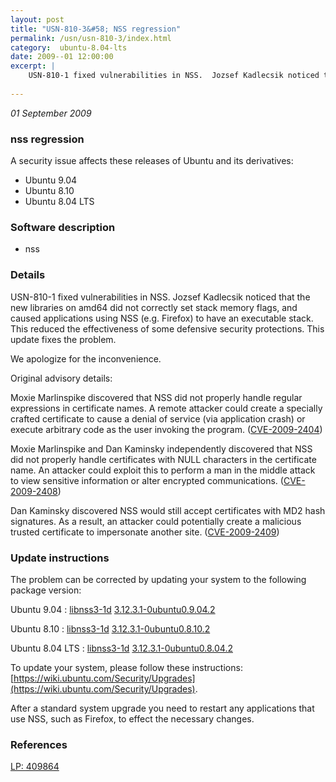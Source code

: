 ```yaml
---
layout: post
title: "USN-810-3&#58; NSS regression"
permalink: /usn/usn-810-3/index.html
category:  ubuntu-8.04-lts
date: 2009--01 12:00:00
excerpt: |
    USN-810-1 fixed vulnerabilities in NSS.  Jozsef Kadlecsik noticed that the new libraries on amd64 did not correctly set stack memory flags, and caused applications using NSS (e.g. Firefox) to have an executable stack. This reduced the effectiveness of some defensive security protections.  This update fixes the problem.
    
--- 
```

 
 

*01 September 2009*

### nss regression

A security issue affects these releases of Ubuntu and its derivatives:

* Ubuntu 9.04
* Ubuntu 8.10
* Ubuntu 8.04 LTS

### Software description

* nss 

### Details

USN-810-1 fixed vulnerabilities in NSS. Jozsef Kadlecsik noticed that the new libraries on amd64 did not correctly set stack memory flags, and caused applications using NSS (e.g. Firefox) to have an executable stack. This reduced the effectiveness of some defensive security protections. This update fixes the problem.

We apologize for the inconvenience.

Original advisory details:

 Moxie Marlinspike discovered that NSS did not properly handle regular expressions in certificate names. A remote attacker could create a specially crafted certificate to cause a denial of service (via application crash) or execute arbitrary code as the user invoking the program. ([CVE-2009-2404](http://people.ubuntu.com/~ubuntu-security/cve/CVE-2009-2404))

 Moxie Marlinspike and Dan Kaminsky independently discovered that NSS did not properly handle certificates with NULL characters in the certificate name. An attacker could exploit this to perform a man in the middle attack to view sensitive information or alter encrypted communications. ([CVE-2009-2408](http://people.ubuntu.com/~ubuntu-security/cve/CVE-2009-2408))

 Dan Kaminsky discovered NSS would still accept certificates with MD2 hash signatures. As a result, an attacker could potentially create a malicious trusted certificate to impersonate another site. ([CVE-2009-2409](http://people.ubuntu.com/~ubuntu-security/cve/CVE-2009-2409)) 

### Update instructions

The problem can be corrected by updating your system to the following package version:

Ubuntu 9.04
 : [libnss3-1d](https://launchpad.net/ubuntu/+source/nss) <span> [3.12.3.1-0ubuntu0.9.04.2](https://launchpad.net/ubuntu/+source/nss/3.12.3.1-0ubuntu0.9.04.2) </span> 

Ubuntu 8.10
 : [libnss3-1d](https://launchpad.net/ubuntu/+source/nss) <span> [3.12.3.1-0ubuntu0.8.10.2](https://launchpad.net/ubuntu/+source/nss/3.12.3.1-0ubuntu0.8.10.2) </span> 

Ubuntu 8.04 LTS
 : [libnss3-1d](https://launchpad.net/ubuntu/+source/nss) <span> [3.12.3.1-0ubuntu0.8.04.2](https://launchpad.net/ubuntu/+source/nss/3.12.3.1-0ubuntu0.8.04.2) </span> 

To update your system, please follow these instructions: [https://wiki.ubuntu.com/Security/Upgrades](https://wiki.ubuntu.com/Security/Upgrades).

After a standard system upgrade you need to restart any applications that use NSS, such as Firefox, to effect the necessary changes. 

### References

 
 [LP: 409864](https://launchpad.net/bugs/409864)
 

